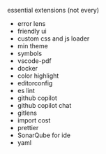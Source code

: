 essential extensions (not every)

- error lens
- friendly ui
- custom css and js loader
- min theme
- symbols
- vscode-pdf
- docker
- color highlight
- editorconfig
- es lint
- github copilot
- github copilot chat
- gitlens
- import cost
- prettier
- SonarQube for ide
- yaml
